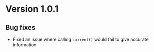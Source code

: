 # Version 1.0.1

## Bug fixes

- Fixed an issue where calling `current()` would fail to give accurate information
